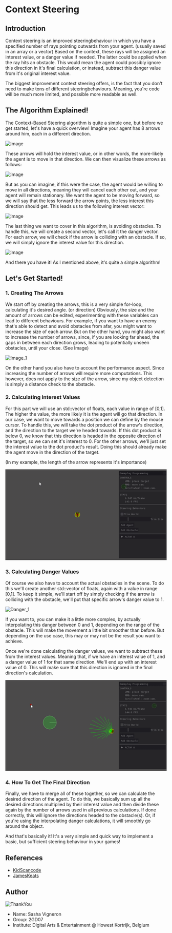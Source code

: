 # Context Steering
## Introduction
Context steering is an improved steeringbehaviour in which you have a specified number of rays pointing outwards from your agent. (usually saved in an array or a vector)
Based on the context, these rays will be assigned an interest value, or a danger value if needed. The latter could be applied when the ray hits an obstacle. This would mean the agent could possibly ignore this direction in it's final calculation, or instead, subtract this danger value from it's original interest value.

The biggest improvement context steering offers, is the fact that you don't need to make tons of different steeringbehaviours.
Meaning, you're code will be much more limited, and possible more readable as well.

## The Algorithm Explained!
The Context-Based Steering algorithm is quite a simple one, but before we get started, let's have a quick overview!
Imagine your agent has 8 arrows around him, each in a different direction.

![image](https://user-images.githubusercontent.com/45370607/150368152-db7c2f1a-f087-46bf-af3c-21419dc17085.png)

These arrows will hold the interest value, or in other words, the more-likely the agent is to move in that direction.
We can then visualize these arrows as follows: 

![image](https://user-images.githubusercontent.com/45370607/150368536-a418c582-6d90-45e4-9dc1-30b037c79653.png)

But as you can imagine, if this were the case, the agent would be willing to move in all directions, meaning they will cancel each other out, and your agent will remain stationary. We want the agent to be moving forward, so we will say that the less forward the arrow points, the less interest this direction should get. This leads us to the following interest vector: 

![image](https://user-images.githubusercontent.com/45370607/150368955-f09c9236-8de7-4373-904a-8381bf0d15a5.png)

The last thing we want to cover in this algorithm, is avoiding obstacles. To handle this, we will create a second vector, let's call it the danger vector. 
For each arrow, we will check if the arrow is colliding with an obstacle. If so, we will simply ignore the interest value for this direction.

![image](https://user-images.githubusercontent.com/45370607/150369429-f8d6f34a-60bb-4b82-a6be-cfe59620cf06.png)

And there you have it! As I mentioned above, it's quite a simple algorithm!

## Let's Get Started!
### 1. Creating The Arrows
We start off by creating the arrows, this is a very simple for-loop, calculating it's desired angle. (or direction)
Obviously, the size and the amount of arrows can be edited, experimenting with these variables can lead to different behaviours.
For example, if you want to have an enemy that's able to detect and avoid obstacles from afar, you might want to increase the size of each arrow.
But on the other hand, you might also want to increase the number of arrows, since, if you are looking far ahead, the gaps in between each direction grows, leading to potentially unseen obstacles, until your close. (See Image)

![Image_1](https://i.imgur.com/htM5qWv.png)

On the other hand you also have to account the performance aspect. Since increasing the number of arrows will require more computations. 
This however, does not apply to the size of the arrow, since my object detection is simply a distance check to the obstacle.

### 2. Calculating Interest Values
For this part we will use an std::vector of floats, each value in range of [0,1]. 
The higher the value, the more likely it is the agent will go that direction.
In our case, we want to move towards a position we can define by the mouse cursor.
To handle this, we will take the dot product of the arrow's direction, and the direction to the target we're headed towards.
If this dot product is below 0, we know that this direction is headed in the opposite direction of the target, so we can set it's interest to 0.
For the other arrows, we'll just set the interest value to the dot product's result.
Doing this should already make the agent move in the direction of the target.

(In my example, the length of the arrow represents it's importance)

![Interest](/Footage/InterestValue.gif?raw=true "InterestValue")

### 3. Calculating Danger Values
Of course we also have to account the actual obstacles in the scene. To do this we'll create another std::vector of floats, again with a value in range [0,1].
To keep it simple, we'll start off by simply checking if the arrow is colliding with the obstacle, we'll put that specific arrow's danger value to 1. 

![Danger_1](/Footage/DangerValue.gif?raw=true "DangerValue")

If you want to, you can make it a little more complex, by actually interpolating this danger between 0 and 1, depending on the range of the obstacle.
This will make the movement a little bit smoother than before. But depending on the use case, this may or may not be the result you want to achieve.

Once we're done calculating the danger values, we want to subtract these from the interest values. Meaning that, if we have an interest value of 1, and a danger value of 1 for that same direction. We'll end up with an interest value of 0. This will make sure that this direction is ignored in the final direction's calculation.

![Danger_2](/Footage/DangerValue_2.gif?raw=true "DangerValue_2")

### 4. How To Get The Final Direction
Finally, we have to merge all of these together, so we can calculate the desired direction of the agent.
To do this, we basically sum up all the desired directions multiplied by their interest value and then divide these again by the number of arrows used in all previous calculations. If done correctly, this will ignore the directions headed to the obstacle(s). Or, if you're using the interpolating danger calculations, it will smoothly go around the object.

And that's basically it! It's a very simple and quick way to implement a basic, but sufficient steering behaviour in your games!

## References
- [KidScancode](https://kidscancode.org/godot_recipes/ai/context_map/)
- [JamesKeats](https://jameskeats.com/portfolio/contextbhvr.html)

## Author
![ThankYou](https://media.giphy.com/media/3oEdva9BUHPIs2SkGk/giphy.gif)

- Name: Sasha Vigneron
- Group: 2GD07
- Institute: Digital Arts & Entertainment @ Howest Kortrijk, Belgium
